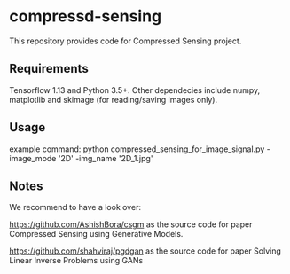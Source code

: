 # compressd-sensing

This repository provides code for Compressed Sensing project. 

## Requirements
Tensorflow 1.13 and Python 3.5+. Other dependecies include numpy, matplotlib and skimage (for reading/saving images only).

## Usage
example command: python compressed_sensing_for_image_signal.py -image_mode '2D' -img_name '2D_1.jpg'

## Notes
We recommend to have a look over:

https://github.com/AshishBora/csgm as the source code for paper Compressed Sensing using Generative Models.

https://github.com/shahviraj/pgdgan as the source code for paper Solving Linear Inverse Problems using GANs

